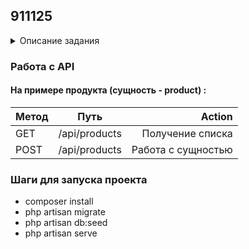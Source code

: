 ## 911125

<details>
<summary>Описание задания</summary>
Необходимо создать проект на Laravel (REST API), только Backend! Предметная область для данных на Ваше усмотрение. Особенности реализации:
1. Проект содержит базу данных из двух таблиц со связью многие ко многим;
2. Работа с базой должна осуществляться через паттерн репозиторий;
3. Необходимо реализовать простую аутентификацию через ключ (не используя доп. пакеты passport, jwt etc.);
4. API должно предоставлять доступ к данным с возможностью сортировки и поиску по нескольким полям;
5. В процессе работы с данными необходимо использовать атрибут pivot для моделей и включить его в запросы по поиску.
В качестве результата ссылка на GitLab/GitHub/Bitbucket на выбор, сам репозиторий назвать 911125
А также Postman-коллекция, README с описанием и необходимыми действиями для развертывания проекта.
</details>

### Работа с API


#### На примере продукта (сущность - product) :
| Метод  |     Путь      | Action              |
| :---   |:-------------:|          ---:       |
| GET    | /api/products | Получение списка    |
| POST   | /api/products | Работа с сущностью  |


### Шаги для запуска проекта

- composer install
- php artisan migrate
- php artisan db:seed
- php artisan serve



